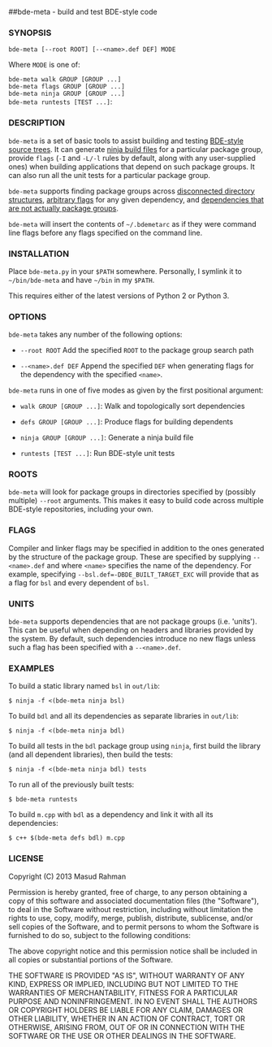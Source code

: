 ##bde-meta - build and test BDE-style code

### SYNOPSIS

`bde-meta [--root ROOT] [--<name>.def DEF] MODE`<br/>

Where `MODE` is one of:

`bde-meta walk GROUP [GROUP ...]`<br/>
`bde-meta flags GROUP [GROUP ...]`<br/>
`bde-meta ninja GROUP [GROUP ...]`<br/>
`bde-meta runtests [TEST ...]`:

### DESCRIPTION

`bde-meta` is a set of basic tools to assist building and testing [BDE-style
source trees](https://github.com/bloomberg/bde).  It can generate [ninja build
files](https://github.com/martine/ninja) for a particular package group,
provide `flags` (`-I` and `-L/-l` rules by default, along with any
user-supplied ones) when building applications that depend on such package
groups.  It can also run all the unit tests for a particular package group.

`bde-meta` supports finding package groups across [disconnected
directory structures](#roots), [arbitrary flags](#flags) for any given
dependency, and [dependencies that are not actually package groups](#units).

`bde-meta` will insert the contents of `~/.bdemetarc` as if they were command
line flags before any flags specified on the command line.

### INSTALLATION

Place `bde-meta.py` in your `$PATH` somewhere. Personally, I symlink it to
`~/bin/bde-meta` and have `~/bin` in my `$PATH`.

This requires either of the latest versions of Python 2 or Python 3.

### OPTIONS

`bde-meta` takes any number of the following options:

  * `--root ROOT`
    Add the specified `ROOT` to the package group search path

  * `--<name>.def DEF`
    Append the specified `DEF` when generating flags for the dependency
    with the specified `<name>`.

`bde-meta` runs in one of five modes as given by the first positional argument:

  * `walk GROUP [GROUP ...]`:
    Walk and topologically sort dependencies

  * `defs GROUP [GROUP ...]`:
    Produce flags for building dependents

  * `ninja GROUP [GROUP ...]`:
    Generate a ninja build file

  * `runtests [TEST ...]`:
    Run BDE-style unit tests

### ROOTS
<a name="roots"></a>

`bde-meta` will look for package groups in directories specified by (possibly
multiple) `--root` arguments.  This makes it easy to build code across multiple
BDE-style repositories, including your own.

### FLAGS
<a name="flags"></a>

Compiler and linker flags may be specified in addition to the ones generated by
the structure of the package group.  These are specified by supplying
`--<name>.def` and where `<name>` specifies the name of the dependency.  For
example, specifying `--bsl.def=-DBDE_BUILT_TARGET_EXC` will provide that as a
flag for `bsl` and every dependent of `bsl`.

### UNITS
<a name="units"></a>

`bde-meta` supports dependencies that are not package groups (i.e. 'units').
This can be useful when depending on headers and libraries provided by the
system.  By default, such dependencies introduce no new flags unless such a
flag has been specified with a `--<name>.def`.

### EXAMPLES

To build a static library named `bsl` in `out/lib`:

    $ ninja -f <(bde-meta ninja bsl)

To build `bdl` and all its dependencies as separate libraries in `out/lib`:

    $ ninja -f <(bde-meta ninja bdl)

To build all tests in the `bdl` package group using `ninja`, first build the
library (and all dependent libraries), then build the tests:

    $ ninja -f <(bde-meta ninja bdl) tests

To run all of the previously built tests:

    $ bde-meta runtests

To build `m.cpp` with `bdl` as a dependency and link it with all its
dependencies:

    $ c++ $(bde-meta defs bdl) m.cpp

### LICENSE

Copyright (C) 2013 Masud Rahman

Permission is hereby granted, free of charge, to any person obtaining a copy of
this software and associated documentation files (the "Software"), to deal in
the Software without restriction, including without limitation the rights to
use, copy, modify, merge, publish, distribute, sublicense, and/or sell copies
of the Software, and to permit persons to whom the Software is furnished to do
so, subject to the following conditions:

The above copyright notice and this permission notice shall be included in all
copies or substantial portions of the Software.

THE SOFTWARE IS PROVIDED "AS IS", WITHOUT WARRANTY OF ANY KIND, EXPRESS OR
IMPLIED, INCLUDING BUT NOT LIMITED TO THE WARRANTIES OF MERCHANTABILITY,
FITNESS FOR A PARTICULAR PURPOSE AND NONINFRINGEMENT. IN NO EVENT SHALL THE
AUTHORS OR COPYRIGHT HOLDERS BE LIABLE FOR ANY CLAIM, DAMAGES OR OTHER
LIABILITY, WHETHER IN AN ACTION OF CONTRACT, TORT OR OTHERWISE, ARISING FROM,
OUT OF OR IN CONNECTION WITH THE SOFTWARE OR THE USE OR OTHER DEALINGS IN THE
SOFTWARE.

